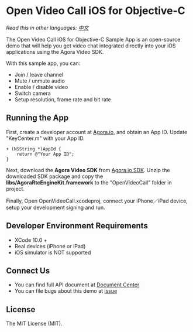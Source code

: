 # Open Video Call iOS for Objective-C

*Read this in other languages: [中文](README.zh.md)*

The Open Video Call iOS for Objective-C Sample App is an open-source demo that will help you get video chat integrated directly into your iOS applications using the Agora Video SDK.

With this sample app, you can:

- Join / leave channel
- Mute / unmute audio
- Enable / disable video
- Switch camera
- Setup resolution, frame rate and bit rate

## Running the App
First, create a developer account at [Agora.io](https://dashboard.agora.io/signin/), and obtain an App ID. Update "KeyCenter.m" with your App ID.

```
+ (NSString *)AppId {
    return @"Your App ID";
}
```

Next, download the **Agora Video SDK** from [Agora.io SDK](https://www.agora.io/en/blog/download/). Unzip the downloaded SDK package and copy the **libs/AgoraRtcEngineKit.framework** to the "OpenVideoCall" folder in project.

Finally, Open OpenVideoCall.xcodeproj, connect your iPhone／iPad device, setup your development signing and run.

## Developer Environment Requirements
* XCode 10.0 +
* Real devices (iPhone or iPad)
* iOS simulator is NOT supported

## Connect Us

- You can find full API document at [Document Center](https://docs.agora.io/en/)
- You can file bugs about this demo at [issue](https://github.com/AgoraIO/Basic-Video-Call/issues)

## License

The MIT License (MIT).
